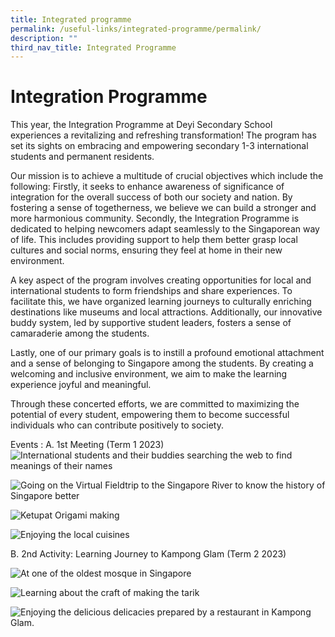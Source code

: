```yaml
---
title: Integrated programme
permalink: /useful-links/integrated-programme/permalink/
description: ""
third_nav_title: Integrated Programme
---
```

# Integration Programme 

This year, the Integration Programme at Deyi Secondary School experiences a revitalizing and refreshing transformation! The program has set its sights on embracing and empowering secondary 1-3 international students and permanent residents. 

Our mission is to achieve a multitude of crucial objectives which include the following:
Firstly, it seeks to enhance awareness of significance of integration for the overall success of both our society and nation. By fostering a sense of togetherness, we believe we can build a stronger and more harmonious community.
Secondly, the Integration Programme is dedicated to helping newcomers adapt seamlessly to the Singaporean way of life. This includes providing support to help them better grasp local cultures and social norms, ensuring they feel at home in their new environment.


A key aspect of the program involves creating opportunities for local and international students to form friendships and share experiences. To facilitate this, we have organized learning journeys to culturally enriching destinations like museums and local attractions. Additionally, our innovative buddy system, led by supportive student leaders, fosters a sense of camaraderie among the students.


Lastly, one of our primary goals is to instill a profound emotional attachment and a sense of belonging to Singapore among the students. By creating a welcoming and inclusive environment, we aim to make the learning experience joyful and meaningful.

Through these concerted efforts, we are committed to maximizing the potential of every student, empowering them to become successful individuals who can contribute positively to society.

Events : A. 1st Meeting (Term 1 2023)
![International students and their buddies searching the web to find meanings of their names](/images/Integrated%20Programme/1ip_a_.jpg)

![Going on the Virtual Fieldtrip to the Singapore River to know the history of Singapore better](/images/Integrated%20Programme/2a_ip_b.jpg)

![Ketupat Origami making ](/images/Integrated%20Programme/3a_ip_.jpg)

![Enjoying the local cuisines](/images/Integrated%20Programme/4ip-a-.jpg)

B. 2nd Activity: Learning Journey to Kampong Glam (Term 2 2023)

![At one of the oldest mosque in Singapore](/images/Integrated%20Programme/5-ip-a.jpg)

![Learning about the craft of making the tarik](/images/Integrated%20Programme/6-ip-a.jpg)

![Enjoying the delicious delicacies prepared by a restaurant in Kampong Glam.](/images/Integrated%20Programme/7-ip-a.jpg)